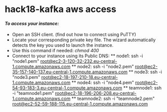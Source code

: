 # hack18-kafka aws access
 
#### _To access your instance:_
* Open an SSH client. (find out how to connect using PuTTY)
* Locate your corresponding private key file. The wizard automatically detects the key you used to launch the instance.
* Use this command if needed: _chmod 400 <key file>_
* Connect to your instance using its Public DNS: 
** node1: ssh -i "node1.pem" root@ec2-3-120-32-232.eu-central-1.compute.amazonaws.com
** node2: ssh -i "node2.pem" root@ec2-35-157-140-137.eu-central-1.compute.amazonaws.com
** node3: ssh -i "node3.pem" root@ec2-18-197-210-18.eu-central-1.compute.amazonaws.com
** node4: ssh -i "node4.pem" root@ec2-54-93-183-3.eu-central-1.compute.amazonaws.com
** teamnode1: ssh -i "teamnode1.pem" root@ec2-18-196-206-208.eu-central-1.compute.amazonaws.com
** teamnode2: ssh -i "teamnode2.pem" root@ec2-52-59-188-115.eu-central-1.compute.amazonaws.com
